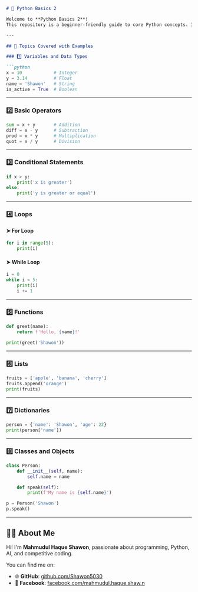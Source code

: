 ```markdown
# 🐍 Python Basics 2

Welcome to **Python Basics 2**!  
This repository is a beginner-friendly guide to core Python concepts. It includes key topics such as variables, data types, operators, conditionals, loops, functions, lists, dictionaries, and object-oriented programming (OOP).

---

## 📘 Topics Covered with Examples

### 1️⃣ Variables and Data Types

```python
x = 10            # Integer
y = 3.14          # Float
name = 'Shawon'   # String
is_active = True  # Boolean
```

---

### 2️⃣ Basic Operators

```python
sum = x + y       # Addition
diff = x - y      # Subtraction
prod = x * y      # Multiplication
quot = x / y      # Division
```

---

### 3️⃣ Conditional Statements

```python
if x > y:
    print('x is greater')
else:
    print('y is greater or equal')
```

---

### 4️⃣ Loops

#### ➤ For Loop

```python
for i in range(5):
    print(i)
```

#### ➤ While Loop

```python
i = 0
while i < 5:
    print(i)
    i += 1
```

---

### 5️⃣ Functions

```python
def greet(name):
    return f'Hello, {name}!'

print(greet('Shawon'))
```

---

### 6️⃣ Lists

```python
fruits = ['apple', 'banana', 'cherry']
fruits.append('orange')
print(fruits)
```

---

### 7️⃣ Dictionaries

```python
person = {'name': 'Shawon', 'age': 22}
print(person['name'])
```

---

### 8️⃣ Classes and Objects

```python
class Person:
    def __init__(self, name):
        self.name = name

    def speak(self):
        print(f'My name is {self.name}')

p = Person('Shawon')
p.speak()
```

---

## 🙋‍♂️ About Me

Hi! I'm **Mahmudul Haque Shawon**, passionate about programming, Python, AI, and competitive coding.

You can find me on:

- 🌐 **GitHub**: [github.com/Shawon5030](https://github.com/Shawon5030)
- 📘 **Facebook**: [facebook.com/mahmudul.haque.shaw.n](https://facebook.com/mahmudul.haque.shaw.n)
